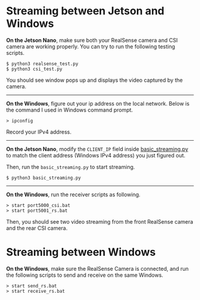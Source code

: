 # Streaming between Jetson and Windows

**On the Jetson Nano**, make sure both your RealSense camera and CSI camera are working properly. You can try to run the following testing scripts.
```
$ python3 realsense_test.py
$ python3 csi_test.py
```
You should see window pops up and displays the video captured by the camera.

---

**On the Windows**, figure out your ip address on the local network. Below is the command I used in Windows command prompt.
```
> ipconfig
```
Record your IPv4 address.

---

**On the Jetson Nano**, modify the `CLIENT_IP` field inside [basic_streaming.py](https://github.com/iacChris/ROAR/blob/basic_streaming/basic_streaming/Jetson/basic_streaming.py#L6) to match the client address (Windows IPv4 address) you just figured out.

Then, run the `basic_streaming.py` to start streaming.
```
$ python3 basic_streaming.py
```

---

**On the Windows**, run the receiver scripts as following.
```
> start port5000_csi.bat
> start port5001_rs.bat
```
Then, you should see two video streaming from the front RealSense camera and the rear CSI camera.

# Streaming between Windows
**On the Windows**, make sure the RealSense Camera is connected, and run the following scripts to send and receive on the same Windows.
```
> start send_rs.bat
> start receive_rs.bat
```